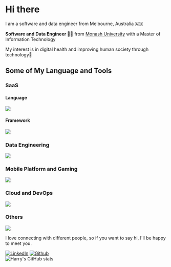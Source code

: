 <h1>Hi there</h1>
<p> I am a software and data engineer from Melbourne, Australia 🇦🇺</p>
<p><b>Software and Data Engineer 👨‍💻</b> from <a href="https://monash.edu">Monash University<a> with a Master of Information Technology</br>
 </p>
<p>My interest is in digital health and improving human society through technology🏥</p>
 
<h2>Some of My Language and Tools</h2>

<h3>SaaS</h3>
<h4>Language</h4>
<img src="https://skillicons.dev/icons?i=ts,js,html,css,java,nodejs,dotnet,bootstrap,materialui" />
<h4>Framework</h4>
<img src="https://skillicons.dev/icons?i=react,angular,spring,hibernate,maven,flask,django" />
<h3>Data Engineering</h3>
<img src="https://skillicons.dev/icons?i=py,pytorch,kafka,tensorflow,r,matlab,octave,mysql,postgres,mongo,cassandra,dynamodb,ipfs" />
<h3>Mobile Platform and Gaming</h3>
<img src="https://skillicons.dev/icons?i=kotlin,swift,unity,unreal,cs" />
<h3>Cloud and DevOps</h3>
<img src="https://skillicons.dev/icons?i=aws,azure,heroku,bash,cloudflare,git,github,docker,jenkins" />
<h3>Others</h3>
<img src="https://skillicons.dev/icons?i=rust,latex,md,postman,raspberrypi" />

<p>I love connecting with different people, so if you want to say hi, I'll be happy to meet you.</p>

[![LinkedIn](https://img.shields.io/badge/-HarryZhan-blue?style=flat-square&logo=Linkedin&logoColor=white&link=https://www.linkedin.com/in/harry-zhan-watson-30486b134/)](https://www.linkedin.com/in/harry-zhan-watson-30486b134/)
[![Github](https://img.shields.io/github/followers/watanaberyunosuke?label=follow&style=social)](https://github.com/watanaberyunosuke) <br>
![Harry's GitHub stats](https://github-readme-stats.vercel.app/api?username=watanaberyunosuke&show_icons=true&theme=prussian)


